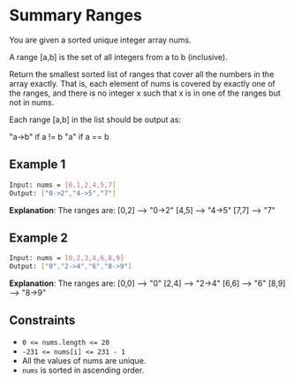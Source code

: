 # Summary Ranges

You are given a sorted unique integer array nums.

A range [a,b] is the set of all integers from a to b (inclusive).

Return the smallest sorted list of ranges that cover all the numbers in the array exactly. That is, each element of nums is covered by exactly one of the ranges, and there is no integer x such that x is in one of the ranges but not in nums.

Each range [a,b] in the list should be output as:

"a->b" if a != b
"a" if a == b

## Example 1

```bash
Input: nums = [0,1,2,4,5,7]
Output: ["0->2","4->5","7"]
```

**Explanation**: The ranges are:
[0,2] --> "0->2"
[4,5] --> "4->5"
[7,7] --> "7"

## Example 2

```bash
Input: nums = [0,2,3,4,6,8,9]
Output: ["0","2->4","6","8->9"]
```

**Explanation**: The ranges are:
[0,0] --> "0"
[2,4] --> "2->4"
[6,6] --> "6"
[8,9] --> "8->9"

## Constraints

- `0 <= nums.length <= 20`
- `-231 <= nums[i] <= 231 - 1`
- All the values of nums are unique.
- `nums` is sorted in ascending order.
